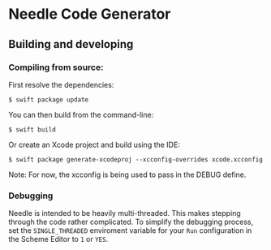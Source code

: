 # Needle Code Generator

## Building and developing

### Compiling from source:

First resolve the dependencies:

```
$ swift package update
```

You can then build from the command-line:

```
$ swift build
```

Or create an Xcode project and build using the IDE:

```
$ swift package generate-xcodeproj --xcconfig-overrides xcode.xcconfig
```
Note: For now, the xcconfig is being used to pass in the DEBUG define.

### Debugging

Needle is intended to be heavily multi-threaded. This makes stepping through the code rather complicated. To simplify the debugging process, set the `SINGLE_THREADED` enviroment variable for your `Run` configuration in the Scheme Editor to `1` or `YES`.
